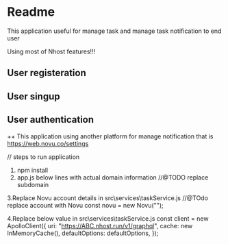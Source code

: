 

# Readme 


This application useful for manage task and manage task notification to end user

Using most of Nhost features!!! 

## User registeration
## User singup 
## User authentication

++ This application using another platform for manage notification that is https://web.novu.co/settings

// steps to run application  

1. npm install 
2. app.js below lines with actual domain information 
//@TODO replace subdomain

3.Replace Novu account details in src\services\taskService.js
//@TOdo replace account with Novu
const novu = new Novu("");

4.Replace below value in  src\services\taskService.js
const client = new ApolloClient({
  uri: "https://ABC.nhost.run/v1/graphql",
  cache: new InMemoryCache(),
  defaultOptions: defaultOptions,
});